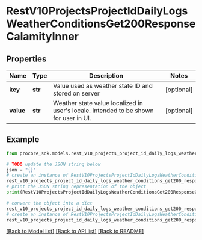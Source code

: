 # RestV10ProjectsProjectIdDailyLogsWeatherConditionsGet200ResponseCalamityInner


## Properties

Name | Type | Description | Notes
------------ | ------------- | ------------- | -------------
**key** | **str** | Value used as weather state ID and stored on server | [optional] 
**value** | **str** | Weather state value localized in user&#39;s locale. Intended to be shown for user in UI. | [optional] 

## Example

```python
from procore_sdk.models.rest_v10_projects_project_id_daily_logs_weather_conditions_get200_response_calamity_inner import RestV10ProjectsProjectIdDailyLogsWeatherConditionsGet200ResponseCalamityInner

# TODO update the JSON string below
json = "{}"
# create an instance of RestV10ProjectsProjectIdDailyLogsWeatherConditionsGet200ResponseCalamityInner from a JSON string
rest_v10_projects_project_id_daily_logs_weather_conditions_get200_response_calamity_inner_instance = RestV10ProjectsProjectIdDailyLogsWeatherConditionsGet200ResponseCalamityInner.from_json(json)
# print the JSON string representation of the object
print(RestV10ProjectsProjectIdDailyLogsWeatherConditionsGet200ResponseCalamityInner.to_json())

# convert the object into a dict
rest_v10_projects_project_id_daily_logs_weather_conditions_get200_response_calamity_inner_dict = rest_v10_projects_project_id_daily_logs_weather_conditions_get200_response_calamity_inner_instance.to_dict()
# create an instance of RestV10ProjectsProjectIdDailyLogsWeatherConditionsGet200ResponseCalamityInner from a dict
rest_v10_projects_project_id_daily_logs_weather_conditions_get200_response_calamity_inner_from_dict = RestV10ProjectsProjectIdDailyLogsWeatherConditionsGet200ResponseCalamityInner.from_dict(rest_v10_projects_project_id_daily_logs_weather_conditions_get200_response_calamity_inner_dict)
```
[[Back to Model list]](../README.md#documentation-for-models) [[Back to API list]](../README.md#documentation-for-api-endpoints) [[Back to README]](../README.md)


